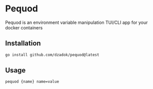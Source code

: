 # Pequod

Pequod is an environment variable manipulation TUI/CLI app for your docker containers

## Installation

```bash
go install github.com/dzadok/pequod@latest
```

## Usage

```bash
pequod {name} name=value
```
